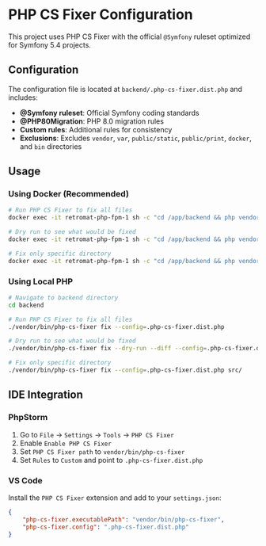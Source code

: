 # PHP CS Fixer Configuration

This project uses PHP CS Fixer with the official `@Symfony` ruleset optimized for Symfony 5.4 projects.

## Configuration

The configuration file is located at `backend/.php-cs-fixer.dist.php` and includes:

- **@Symfony ruleset**: Official Symfony coding standards
- **@PHP80Migration**: PHP 8.0 migration rules
- **Custom rules**: Additional rules for consistency
- **Exclusions**: Excludes `vendor`, `var`, `public/static`, `public/print`, `docker`, and `bin` directories

## Usage

### Using Docker (Recommended)

```bash
# Run PHP CS Fixer to fix all files
docker exec -it retromat-php-fpm-1 sh -c "cd /app/backend && php vendor/bin/php-cs-fixer fix --config=.php-cs-fixer.dist.php"

# Dry run to see what would be fixed
docker exec -it retromat-php-fpm-1 sh -c "cd /app/backend && php vendor/bin/php-cs-fixer fix --dry-run --diff --config=.php-cs-fixer.dist.php"

# Fix only specific directory
docker exec -it retromat-php-fpm-1 sh -c "cd /app/backend && php vendor/bin/php-cs-fixer fix --config=.php-cs-fixer.dist.php src/"
```

### Using Local PHP

```bash
# Navigate to backend directory
cd backend

# Run PHP CS Fixer to fix all files
./vendor/bin/php-cs-fixer fix --config=.php-cs-fixer.dist.php

# Dry run to see what would be fixed
./vendor/bin/php-cs-fixer fix --dry-run --diff --config=.php-cs-fixer.dist.php

# Fix only specific directory
./vendor/bin/php-cs-fixer fix --config=.php-cs-fixer.dist.php src/
```

## IDE Integration

### PhpStorm
1. Go to `File` → `Settings` → `Tools` → `PHP CS Fixer`
2. Enable `Enable PHP CS Fixer`
3. Set `PHP CS Fixer path` to `vendor/bin/php-cs-fixer`
4. Set `Rules` to `Custom` and point to `.php-cs-fixer.dist.php`

### VS Code
Install the `PHP CS Fixer` extension and add to your `settings.json`:
```json
{
    "php-cs-fixer.executablePath": "vendor/bin/php-cs-fixer",
    "php-cs-fixer.config": ".php-cs-fixer.dist.php"
}
```


